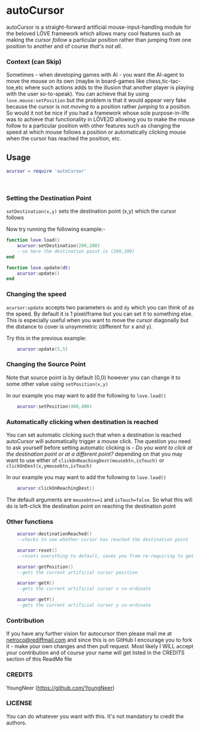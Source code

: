 # autoCursor

autoCursor is a straight-forward artificial mouse-input-handling module for the beloved LÖVE framework which allows many cool features such as making the cursor _follow_ a particular position rather than jumping from one position to another and of course *that's not all*.

### Context (can Skip)

Sometimes - when developing games with AI - you want the AI-agent to move the mouse on its own (maybe in board-games like chess,tic-tac-toe,etc where such actions adds to the illusion that another player is playing with the user so-to-speak).
You can achieve that by using ```love.mouse:setPosition``` but the problem is that it would appear very fake because the cursor is not _moving_ to a position rather _jumping_ to a position. So would it not be nice if you had a framework whose sole purpose-in-life was to achieve that functionality in LÖVE2D allowing you to make the mouse follow to a particular position with other features such as changing the speed at which mouse follows a position or automatically clicking mouse when the cursor has reached the position, etc.

## Usage

```lua
acursor = require 'autoCursor'
```

<br>

### Setting the Destination Point

```setDestination(x,y)``` sets the destination point (x,y) which the cursor follows

Now try running the following example:-

```lua
function love.load()
    acursor:setDestination(200,200)
    --so here the destination point is (200,200)
end

function love.update(dt)
    acursor:update()
end
```

### Changing the speed

```acursor:update``` accepts two parameters ```dx``` and ```dy``` which you can think of as the speed. By default it is 1 pixel/frame but you can set it to something else. This is especially useful when you want to move the cursor diagonally but the distance to cover is unsymmetric (different for x and y).

Try this in the previous example:

```lua
    acursor:update(5,5)
```

### Changing the Source Point

Note that source point is by default (0,0) however you can change it to some other value using ```setPosition(x,y)```

In our example you may want to add the following to ```love.load()```
```lua
    acursor:setPosition(400,400)
```

### Automatically clicking when destination is reached

You can set automatic clicking such that when a destination is reached autoCursor will automatically trigger a mouse click. The question you need to ask yourself before setting automatic clicking is - *Do you want to click at the destination point or at a different point?* depending on that you may want to use either of ```clickOnReachingDest(mousebtn,isTouch)``` or ```clickOnDest(x,ymousebtn,isTouch) ```

In our example you may want to add the following to ```love.load()```
```lua
    acursor:clickOnReachingDest()
```
The default arguments are ```mousebtn==1``` and ```isTouch=false```. So what this will do is left-click the destination point on reaching the destination point

### Other functions

```lua
    acursor:destinationReached()
	--checks to see whether cursor has reached the destination point 

	acursor:reset()
	--resets everything to default, saves you from re-requiring to get default values

	acursor:getPosition()
	--gets the current artificial cursor position

	acursor:getX()
	--gets the current artificial cursor x co-ordinate

	acursor:getY()
	--gets the current artificial cursor y co-ordinate
```


### Contribution

If you have any further vision for autocursor then please mail me at netroco@rediffmail.com and since this is on GitHub I encourage you to fork it - make your own changes and then pull request. Most likely I WILL accept your contribution and of course your name will get listed in the CREDITS section of this ReadMe file

### CREDITS

YoungNeer (https://github.com/YoungNeer)

### LICENSE

You can do whatever you want with this. It's not mandatory to credit the authors.
